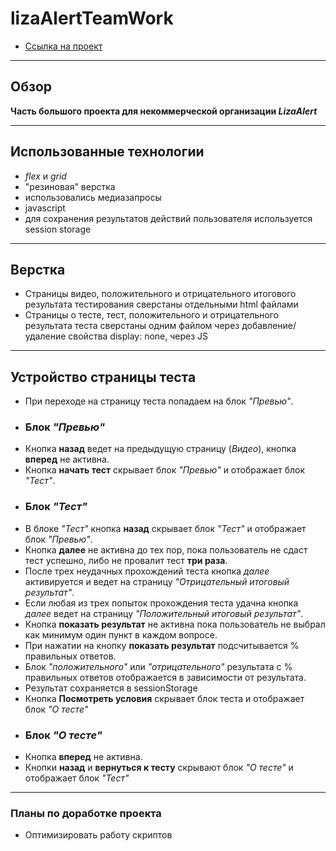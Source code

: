 # lizaAlertTeamWork
* [Ссылка на проект](https://mikhailmudrov.github.io/lizaAlertTeamWork/video.html)
___
## Обзор
**Часть большого проекта для некоммерческой организации _LizaAlert_**
___
## Использованные технологии
* _flex_ и _grid_
* "резиновая" верстка
* использовались медиазапросы
* javascript
* для сохранения результатов действий пользователя используется session storage
___
## Верстка
* Страницы видео, положительного и отрицательного итогового результата тестирования сверстаны отдельными html файлами
* Страницы о тесте, тест, положительного и отрицательного результата теста сверстаны одним файлом через добавление/удаление свойства display: none, через JS
___
## Устройство страницы теста
* При переходе на страницу теста попадаем на блок *"Превью"*.
* ### Блок *"Превью"*
* Кнопка **назад** ведет на предыдущую страницу (*Видео*), кнопка **вперед** не активна.
* Кнопка **начать тест** скрывает блок *"Превью"* и отображает блок *"Тест"*.
* ### Блок *"Тест"*
* В блоке *"Тест"* кнопка **назад** скрывает блок *"Тест"* и отображает блок *"Превью"*.
* Кнопка **далее** не активна до тех пор, пока пользователь не сдаст тест успешно, либо не провалит тест **три раза**.
* После трех неудачных прохождений теста кнопка *далее* активируется и ведет на страницу *"Отрицательный итоговый результат"*.
* Если любая из трех попыток прохождения теста удачна кнопка *далее* ведет на страницу *"Положительный итоговый результат"*.
* Кнопка **показать результат** не активна пока пользователь не выбрал как минимум один пункт в каждом вопросе.
* При нажатии на кнопку **показать результат** подсчитывается % правильных ответов.
* Блок *"положительного"* или *"отрицательного"* результата c % правильных ответов отображается в зависимости от результата.
* Результат сохраняется в sessionStorage
* Кнопка **Посмотреть условия** скрывает блок теста и отображает блок *"О тесте"*
* ### Блок *"О тесте"*
* Кнопка **вперед** не активна.
* Кнопки **назад** и **вернуться к тесту** скрывают блок *"О тесте"* и отображает блок *"Тест"*
___
### Планы по доработке проекта
* Оптимизировать работу скриптов
